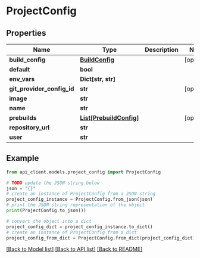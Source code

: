 # ProjectConfig


## Properties

Name | Type | Description | Notes
------------ | ------------- | ------------- | -------------
**build_config** | [**BuildConfig**](BuildConfig.md) |  | [optional] 
**default** | **bool** |  | 
**env_vars** | **Dict[str, str]** |  | 
**git_provider_config_id** | **str** |  | [optional] 
**image** | **str** |  | 
**name** | **str** |  | 
**prebuilds** | [**List[PrebuildConfig]**](PrebuildConfig.md) |  | [optional] 
**repository_url** | **str** |  | 
**user** | **str** |  | 

## Example

```python
from api_client.models.project_config import ProjectConfig

# TODO update the JSON string below
json = "{}"
# create an instance of ProjectConfig from a JSON string
project_config_instance = ProjectConfig.from_json(json)
# print the JSON string representation of the object
print(ProjectConfig.to_json())

# convert the object into a dict
project_config_dict = project_config_instance.to_dict()
# create an instance of ProjectConfig from a dict
project_config_from_dict = ProjectConfig.from_dict(project_config_dict)
```
[[Back to Model list]](../README.md#documentation-for-models) [[Back to API list]](../README.md#documentation-for-api-endpoints) [[Back to README]](../README.md)


